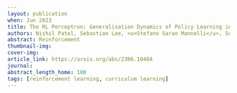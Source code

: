 ```yaml
---
layout: publication
when: Jun 2023
title: The RL Perceptron: Generalisation Dynamics of Policy Learning in High Dimensions
authors: Nishil Patel, Sebastian Lee, <u>Stefano Sarao Mannelli</u>, Sebastian Goldt, Adrew Saxe
abstract: Reinforcement
thumbnail-img:
cover-img:
article_link: https://arxiv.org/abs/2306.10404
journal:
abstract_length_home: 100
tags: [reinforcement learning, curriculum learning]
---
```

